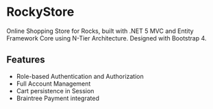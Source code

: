 # RockyStore
Online Shopping Store for Rocks, built with .NET 5 MVC and Entity Framework Core using N-Tier Architecture. Designed with Bootstrap 4.

## Features
+ Role-based Authentication and Authorization
+ Full Account Management
+ Cart persistence in Session
+ Braintree Payment integrated
